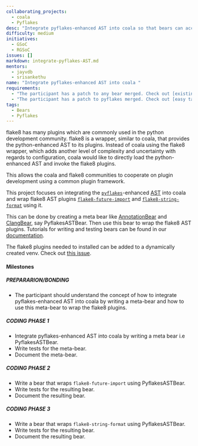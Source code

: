 ```yaml
---
collaborating_projects: 
  - coala
  - Pyflakes
desc: "Integrate pyflakes-enhanced AST into coala so that bears can access it."
difficulty: medium
initiatives: 
  - GSoC
  - RGSoC
issues: []
markdown: integrate-pyflakes-AST.md
mentors: 
  - jayvdb
  - srisankethu
name: "Integrate pyflakes-enhanced AST into coala "
requirements: 
  - "The participant has a patch to any bear merged. Check out [existing bear issues](https://github.com/coala/coala-bears/issues)."
  - "The participant has a patch to pyflakes merged. Check out [easy task](https://bugs.launchpad.net/pyflakes/+bugs?field.tag=easy)."
tags: 
  - Bears
  - Pyflakes
---
```

flake8 has many plugins which are commonly used in the python development
community. flake8 is a wrapper, similar to coala, that provides the
python-enhanced AST to its plugins. Instead of coala using the flake8
wrapper, which adds another level of complexity and uncertainty with regards
to configuration, coala would like to directly load the python-enhanced AST
and invoke the flake8 plugins.

This allows the coala and flake8 communities to cooperate on plugin
development using a common plugin framework.

This project focuses on integrating the
[`pyflakes`](https://pypi.python.org/pypi/pyflakes)-enhanced
[AST](https://en.wikipedia.org/wiki/Abstract_syntax_tree) into coala and
wrap flake8 AST plugins
[`flake8-future-import`](https://github.com/xZise/flake8-future-import) and
[`flake8-string-format`](https://github.com/xZise/flake8-string-format) using
it.

This can be done by creating a meta bear like
[AnnotationBear](https://github.com/coala/coala-bears/blob/1892b64722f1c10bd2a29611af4dcc18ad76af3a/bears/general/AnnotationBear.py)
and [ClangBear](https://github.com/coala/coala-bears/blob/27a06d19076633a4e796472cf6d6ad55c27045c5/bears/c_languages/ClangBear.py),
say PyflakesASTBear. Then use this bear to wrap the flake8 AST plugins.
Tutorials for writing and testing bears can be found in our
[documentation](https://api.coala.io).

The flake8 plugins needed to installed can be added to a dynamically created
venv. Check out
[this issue](https://gitlab.com/coala/package_manager/issues/25).

#### Milestones

##### PREPARARION/BONDING

* The participant should understand the concept of how to integrate
pyflakes-enhanced AST into coala by writing a meta-bear and how to use this
meta-bear to wrap the flake8 plugins.

##### CODING PHASE 1

* Integrate pyflakes-enhanced AST into coala by writing a meta bear i.e
PyflakesASTBear.
* Write tests for the meta-bear.
* Document the meta-bear.

##### CODING PHASE 2

* Write a bear that wraps `flake8-future-import` using PyflakesASTBear.
* Write tests for the resulting bear.
* Document the resulting bear.

##### CODING PHASE 3

* Write a bear that wraps `flake8-string-format` using PyflakesASTBear.
* Write tests for the resulting bear.
* Document the resulting bear.
